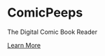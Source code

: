 # ComicPeeps
The Digital Comic Book Reader

[Learn More](https://kitric.github.io/projects/comicpeeps.html)
